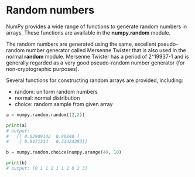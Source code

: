 <!--
SPDX-FileCopyrightText: 2019 CSC - IT Center for Science Ltd. <www.csc.fi>

SPDX-License-Identifier: CC-BY-NC-SA-4.0
-->

<!-- Title: Random numbers -->

<!-- Short description:

In this article we show how to generate NumPy arrays with random numbers.

-->

# Random numbers

NumPy provides a wide range of functions to generate random numbers in arrays.
These functions are available in the **numpy.random** module.

The random numbers are generated using the same, excellent pseudo-random
number generator called Mersenne Twister that is also used in the normal
**random** module. Mersenne Twister has a period of 2^19937-1 and is generally
regarded as a very good pseudo-random number generator (for non-cryptographic
purposes).

Several functions for constructing random arrays are provided, including:

  - random: uniform random numbers
  - normal: normal distribution
  - choice: random sample from given array

~~~python
a = numpy.random.random((2,2))

print(a)
# output:
#   [[ 0.02909142  0.90848 ]
#    [ 0.9471314   0.31424393]]

b = numpy.random.choice(numpy.arange(4), 10)

print(b)
# output: [0 1 1 2 1 1 2 0 2 3]
~~~
